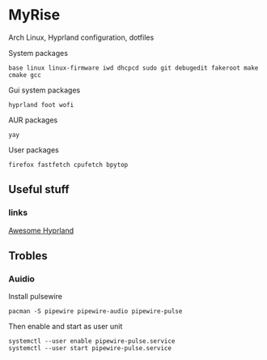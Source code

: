 # MyRise
Arch Linux, Hyprland configuration, dotfiles

System packages
```
base linux linux-firmware iwd dhcpcd sudo git debugedit fakeroot make cmake gcc
```
Gui system packages
```
hyprland foot wofi
```
AUR packages
```
yay
```
User packages
```
firefox fastfetch cpufetch bpytop
```
## Useful stuff
### links
  [Awesome Hyprland](https://github.com/hyprland-community/awesome-hyprland?tab=readme-ov-file#awesome-hyprland)

## Trobles
### Auidio
Install pulsewire
```console
pacman -S pipewire pipewire-audio pipewire-pulse
```
Then enable and start as user unit
```console
systemctl --user enable pipewire-pulse.service
systemctl --user start pipewire-pulse.service
```
